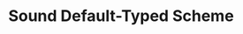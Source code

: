 ---
title: "Sound Default-Typed Scheme"
authors: Jan-Paul Ramos-Dávila
type:
category: presentation
conf: POPV
in: "Principles of Programming and Verification seminar"
year: 2025
month: October
dates: 1
video_link: https://www.bu.edu/cs/research-groups/popv/seminar/
---